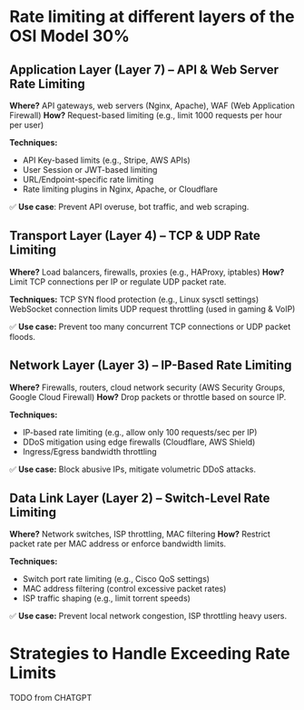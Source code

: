 # Rate limiting at different layers of the OSI Model 30%

## Application Layer (Layer 7) – API & Web Server Rate Limiting

**Where?** API gateways, web servers (Nginx, Apache), WAF (Web Application Firewall)
**How?** Request-based limiting (e.g., limit 1000 requests per hour per user)

**Techniques:**
- API Key-based limits (e.g., Stripe, AWS APIs)
- User Session or JWT-based limiting
- URL/Endpoint-specific rate limiting
- Rate limiting plugins in Nginx, Apache, or Cloudflare

✅ **Use case**: Prevent API overuse, bot traffic, and web scraping.

##  Transport Layer (Layer 4) – TCP & UDP Rate Limiting
**Where?** Load balancers, firewalls, proxies (e.g., HAProxy, iptables)
**How?** Limit TCP connections per IP or regulate UDP packet rate.

**Techniques:**
TCP SYN flood protection (e.g., Linux sysctl settings)
WebSocket connection limits
UDP request throttling (used in gaming & VoIP)

✅ **Use case:** Prevent too many concurrent TCP connections or UDP packet floods.

##  Network Layer (Layer 3) – IP-Based Rate Limiting
**Where?** Firewalls, routers, cloud network security (AWS Security Groups, Google Cloud Firewall)
**How?** Drop packets or throttle based on source IP.

**Techniques:**
- IP-based rate limiting (e.g., allow only 100 requests/sec per IP)
- DDoS mitigation using edge firewalls (Cloudflare, AWS Shield)
- Ingress/Egress bandwidth throttling

✅ **Use case:** Block abusive IPs, mitigate volumetric DDoS attacks.

## Data Link Layer (Layer 2) – Switch-Level Rate Limiting
**Where?** Network switches, ISP throttling, MAC filtering
**How?** Restrict packet rate per MAC address or enforce bandwidth limits.

**Techniques:**

- Switch port rate limiting (e.g., Cisco QoS settings)
- MAC address filtering (control excessive packet rates)
- ISP traffic shaping (e.g., limit torrent speeds)

✅ **Use case:** Prevent local network congestion, ISP throttling heavy users.

# Strategies to Handle Exceeding Rate Limits
 TODO from CHATGPT

